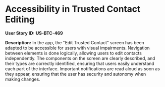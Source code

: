 # Accessibility in Trusted Contact Editing

**User Story ID:** **US-BTC-469**

**Description:** In the app, the "Edit Trusted Contact" screen has been adapted to be accessible for users with visual impairments. Navigation between elements is done logically, allowing users to edit contacts independently. The components on the screen are clearly described, and their types are correctly identified, ensuring that users easily understand each part of the interface. Important notifications are read aloud as soon as they appear, ensuring that the user has security and autonomy when making changes.